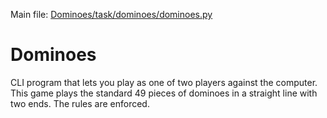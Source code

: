 Main file: [Dominoes/task/dominoes/dominoes.py](https://github.com/grapte/Hyperskill-Dominoes/blob/main/Dominoes/task/dominoes/dominoes.py)
# Dominoes

CLI program that lets you play as one of two players against the computer. This game plays the standard 49 pieces of dominoes in a straight line with two ends. The rules are enforced.
